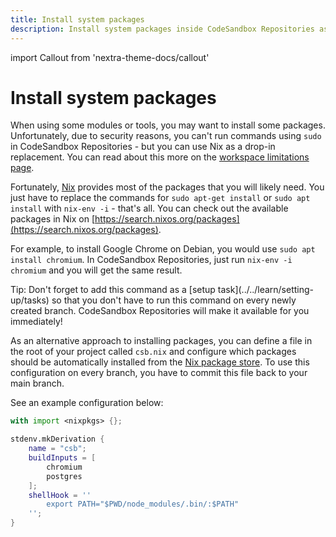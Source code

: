```yaml
---
title: Install system packages
description: Install system packages inside CodeSandbox Repositories as you're used to do on Linux or Mac.
---
```


import Callout from 'nextra-theme-docs/callout'

# Install system packages

When using some modules or tools, you may want to install some packages. Unfortunately, due to security reasons, you can't run commands using `sudo` in CodeSandbox Repositories - but you can use Nix as a drop-in replacement. You can read about this more on the [workspace limitations page](../../learn/setting-up/limitations).

Fortunately, [Nix](https://nixos.org/) provides most of the packages that you will likely need. You just have to replace the commands for `sudo apt-get install` or `sudo apt install` with `nix-env -i` - that's all. You can check out the available packages in Nix on [https://search.nixos.org/packages](https://search.nixos.org/packages).

For example, to install Google Chrome on Debian, you would use `sudo apt install chromium`. In CodeSandbox Repositories, just run `nix-env -i chromium` and you will get the same result.

<Callout emoji="⭑">
Tip: Don't forget to add this command as a [setup task](../../learn/setting-up/tasks) so that you don't have to run this command on every newly created branch. CodeSandbox Repositories will make it available for you immediately!
</Callout>

As an alternative approach to installing packages, you can define a file in the root of your project called `csb.nix` and configure which packages should be automatically installed from the [Nix package store](https://search.nixos.org/packages). To use this configuration on every branch, you have to commit this file back to your main branch.

See an example configuration below:

```nix
with import <nixpkgs> {};

stdenv.mkDerivation {
    name = "csb";
    buildInputs = [
        chromium
        postgres
    ];
    shellHook = ''
        export PATH="$PWD/node_modules/.bin/:$PATH"
    '';
}
```




